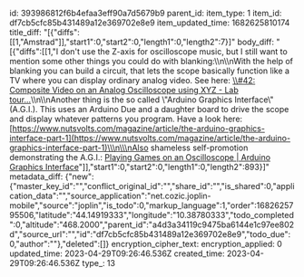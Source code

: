 id: 393986812f6b4efaa3eff90a7d5679b9
parent_id: 
item_type: 1
item_id: df7cb5cfc85b431489a12e369702e8e9
item_updated_time: 1682625810174
title_diff: "[{\"diffs\":[[1,\"Amstrad\"]],\"start1\":0,\"start2\":0,\"length1\":0,\"length2\":7}]"
body_diff: "[{\"diffs\":[[1,\"I don't use the Z-axis for oscilloscope music, but I still want to mention some other things you could do with blanking:\\\n\\\nWith the help of blanking you can build a circuit, that lets the scope basically function like a TV where you can display ordinary analog video. See here: [\\\\#42: Composite Video on an Analog Oscilloscope using XYZ - Lab tour...](https://youtu.be/5FYF5uhCzAM)\\\n\\\nAnother thing is the so called \\\"Arduino Graphics Interface\\\" (A.G.I.). This uses an Arduino Due and a daughter board to drive the scope and display whatever patterns you program. Have a look here: [https://www.nutsvolts.com/magazine/article/the-arduino-graphics-interface-part-1](https://www.nutsvolts.com/magazine/article/the-arduino-graphics-interface-part-1)\\\n\\\nAlso shameless self-promotion demonstrating the A.G.I.: [Playing Games on an Oscilloscope | Arduino Graphics Interface](https://youtu.be/WlYm5UC8X8Q)\"]],\"start1\":0,\"start2\":0,\"length1\":0,\"length2\":893}]"
metadata_diff: {"new":{"master_key_id":"","conflict_original_id":"","share_id":"","is_shared":0,"application_data":"","source_application":"net.cozic.joplin-mobile","source":"joplin","is_todo":0,"markup_language":1,"order":1682625795506,"latitude":"44.14919333","longitude":"10.38780333","todo_completed":0,"altitude":"468.2000","parent_id":"a4d3a34119c9475ba6144e1c97ee802d","source_url":"","id":"df7cb5cfc85b431489a12e369702e8e9","todo_due":0,"author":""},"deleted":[]}
encryption_cipher_text: 
encryption_applied: 0
updated_time: 2023-04-29T09:26:46.536Z
created_time: 2023-04-29T09:26:46.536Z
type_: 13